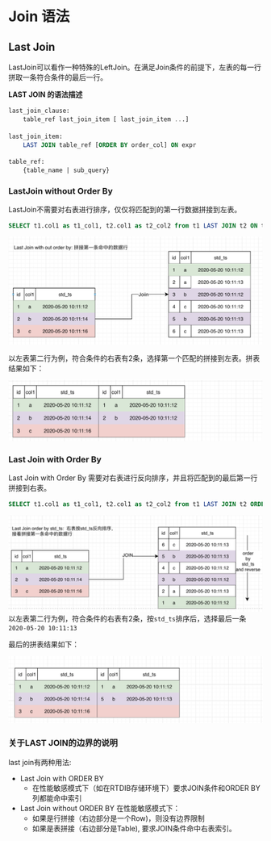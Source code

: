 # Join 语法

## Last Join

LastJoin可以看作一种特殊的LeftJoin。在满足Join条件的前提下，左表的每一行拼取一条符合条件的最后一行。

**LAST JOIN 的语法描述**

```SQL
last_join_clause:
    table_ref last_join_item [ last_join_item ...]

last_join_item:
    LAST JOIN table_ref [ORDER BY order_col] ON expr
  
table_ref:
    {table_name | sub_query}
```

### LastJoin without Order By

LastJoin不需要对右表进行排序，仅仅将匹配到的第一行数据拼接到左表。

```SQL
SELECT t1.col1 as t1_col1, t2.col1 as t2_col2 from t1 LAST JOIN t2 ON t1.col1 = t2.col1 and t2.std_ts >= t1.std_ts - 30d and  ts.std_ts <= t1.std_ts - 1d
```

![image-20200917122056418](./img/last_join_without_order1.png)

以左表第二行为例，符合条件的右表有2条，选择第一个匹配的拼接到左表。拼表结果如下：

![image-20200917121031935](./img/last_join_without_order2.png)

### Last Join with Order By

Last Join with Order By 需要对右表进行反向排序，并且将匹配到的最后第一行拼接到右表。

```SQL
SELECT t1.col1 as t1_col1, t2.col1 as t2_col2 from t1 LAST JOIN t2 ORDER BY ts.std_ts ON t1.col1 = t2.col1 and t2.std_ts >= t1.std_ts - 30d and  ts.std_ts <= t1.std_ts - 1d
```

![image-20200917122121027](./img/last_join_1.png)以左表第二行为例，符合条件的右表有2条，按`std_ts`排序后，选择最后一条`2020-05-20 10:11:13`

最后的拼表结果如下：

![image-20200917120922005](./img/last_join2.png)

### 关于LAST JOIN的边界的说明

last join有两种用法:

- Last Join with ORDER BY
  - 在性能敏感模式下（如在RTDIB存储环境下）要求JOIN条件和ORDER BY列都能命中索引
- Last Join without ORDER BY 在性能敏感模式下：
  - 如果是行拼接（右边部分是一个Row)，则没有边界限制
  - 如果是表拼接（右边部分是Table), 要求JOIN条件命中右表索引。